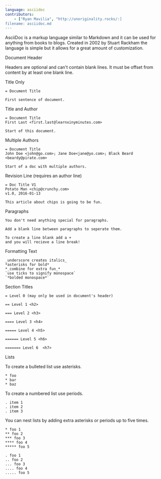 ```yaml
---
language: asciidoc
contributors:
    - ["Ryan Mavilia", "http://unoriginality.rocks/:]
filename: asciidoc.md
---
```


AsciiDoc is a markup language similar to Markdown and it can be used for anything from books to blogs. Created in 2002 by Stuart Rackham the language is simple but it allows for a great amount of customization.

Document Header

Headers are optional and can't contain blank lines. It must be offset from content by at least one blank line.

Title Only

```asciidoc
= Document Title

First sentence of document.
```

Title and Author

```asciidoc
= Document Title
First Last <first.last@learnxinyminutes.com>

Start of this document.
```

Multiple Authors
```asciidoc
= Document Title
John Doe <john@go.com>; Jane Doe<jane@yo.com>; Black Beard <beardy@pirate.com>

Start of a doc with multiple authors.
```

Revision Line (requires an author line)
```asciidoc
= Doc Title V1
Potato Man <chip@crunchy.com>
v1.0, 2016-01-13

This article about chips is going to be fun.
```
Paragraphs

```asciidoc
You don't need anything special for paragraphs.

Add a blank line between paragraphs to seperate them.

To create a line blank add a +
and you will recieve a line break!
```

Formatting Text

```asciidoc
_underscore creates italics_
*asterisks for bold*
*_combine for extra fun_*
`use ticks to signify monospace`
`*bolded monospace*`
```

Section Titles 

```asciidoc
= Level 0 (may only be used in document's header)

== Level 1 <h2>

=== Level 2 <h3>

==== Level 3 <h4>

===== Level 4 <h5>

====== Level 5 <h6>

======= Level 6  <h7>

```

Lists

To create a bulleted list use asterisks.
```asciidoc
* foo
* bar
* baz
```

To create a numbered list use periods.
```asciidoc
. item 1
. item 2
. item 3
```

You can nest lists by adding extra asterisks or periods up to five times.
```asciidoc
* foo 1
** foo 2
*** foo 3
**** foo 4
***** foo 5
```
```asciidoc
. foo 1
.. foo 2
... foo 3
.... foo 4
..... foo 5
```



